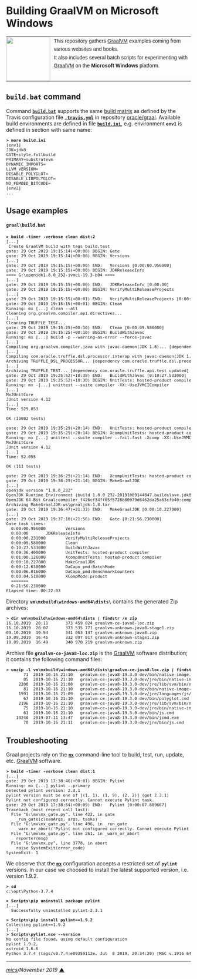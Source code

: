 # <span id="top">Building GraalVM on Microsoft Windows</span>

<table style="font-family:Helvetica,Arial;font-size:14px;line-height:1.6;">
  <tr>
  <td style="border:0;padding:0 10px 0 0;min-width:120px;"><a href="https://www.graalvm.org/"><img src="https://www.graalvm.org/resources/img/graalvm.png" width="120"/></a></td>
  <td style="border:0;padding:0;vertical-align:text-top;">This repository gathers <a href="https://www.graalvm.org/">GraalVM</a> examples coming from various websites and books.<br/>
  It also includes several batch scripts for experimenting with <a href="https://www.graalvm.org/">GraalVM</a> on the <b>Microsoft Windows</b> platform.
  </td>
  </tr>
</table>


## `build.bat` command

Command [**`build.bat`**](bin/graal/build.bat) supports the same [build matrix](https://docs.travis-ci.com/user/build-matrix/) as defined by the Travis configuration file [**`.travis.yml`**](https://github.com/oracle/graal/blob/master/.travis.yml) in repository [oracle/graal](https://github.com/oracle/graal).
Available build environments are defined in file [**`build.ini`**](bin/graal/build.ini), e.g. environment **`env1`** is defined in section with same name: 

<pre style="font-size:80%;">
<b>&gt; more build.ini</b>
[env1]
JDK=jdk8
GATE=style,fullbuild
PRIMARY=substratevm
DYNAMIC_IMPORTS=
LLVM_VERSION=
DISABLE_POLYGLOT=
DISABLE_LIBPOLYGLOT=
NO_FEMBED_BITCODE=
[env2]
...
</pre>

## <span id="usage_examples">Usage examples</span>

#### `graal\build.bat`

<pre style="font-size:80%;">
<b>&gt; build -timer -verbose clean dist:2</b>
[...]
 Create GraalVM build with tags build,test
gate: 29 Oct 2019 19:15:14(+00:00) BEGIN: Gate
gate: 29 Oct 2019 19:15:14(+00:00) BEGIN: Versions
[...]
gate: 29 Oct 2019 19:15:15(+00:00) END:   Versions [0:00:00.956000]
gate: 29 Oct 2019 19:15:15(+00:00) BEGIN: JDKReleaseInfo
==== G:\openjdk1.8.0_232-jvmci-19.3-b04 ====
[...]
gate: 29 Oct 2019 19:15:15(+00:00) END:   JDKReleaseInfo [0:00:00]
gate: 29 Oct 2019 19:15:15(+00:00) BEGIN: VerifyMultiReleaseProjects
[...]
gate: 29 Oct 2019 19:15:15(+00:01) END:   VerifyMultiReleaseProjects [0:00:00.231000]
gate: 29 Oct 2019 19:15:15(+00:01) BEGIN: Clean
Running: mx [...] clean --all
Cleaning org.graalvm.compiler.api.directives...
[...]
Cleaning TRUFFLE_TEST...
gate: 29 Oct 2019 19:15:25(+00:10) END:   Clean [0:00:09.580000]
gate: 29 Oct 2019 19:15:25(+00:10) BEGIN: BuildWithJavac
Running: mx [...] build -p --warning-as-error --force-javac
[...]
Compiling org.graalvm.compiler.java with javac-daemon(JDK 1.8)... [dependency GRAAL_OPTIONS_PROCESSOR updated]
[...]
Compiling com.oracle.truffle.dsl.processor.interop with javac-daemon(JDK 1.8)... [dependency com.oracle.truffle.dsl.processor updated]
Archiving TRUFFLE_DSL_PROCESSOR... [dependency com.oracle.truffle.dsl.processor updated]
[...]
Archiving TRUFFLE_TEST... [dependency com.oracle.truffle.api.test updated]
gate: 29 Oct 2019 19:25:52(+10:38) END:   BuildWithJavac [0:10:27.533000]
gate: 29 Oct 2019 19:25:52(+10:38) BEGIN: UnitTests: hosted-product compiler
Running: mx -[...] unittest --suite compiler -XX:-UseJVMCICompiler
[...]
MxJUnitCore
JUnit version 4.12
[...]
Time: 529.853

OK (13082 tests)

gate: 29 Oct 2019 19:35:29(+20:14) END:   UnitTests: hosted-product compiler [0:09:36.400000]
gate: 29 Oct 2019 19:35:29(+20:14) BEGIN: XcompUnitTests: hosted-product compiler
Running: mx [...] unittest --suite compiler --fail-fast -Xcomp -XX:-UseJVMCICompiler [...]
MxJUnitCore
JUnit version 4.12
[...]
Time: 52.055

OK (111 tests)

gate: 29 Oct 2019 19:36:29(+21:14) END:   XcompUnitTests: hosted-product compiler [0:01:00.126000]
gate: 29 Oct 2019 19:36:29(+21:14) BEGIN: MakeGraalJDK
[...]
openjdk version "1.8.0_232"
OpenJDK Runtime Environment (build 1.8.0_232-20191009144847.buildslave.jdk8u-src-tar--b07)
OpenJDK 64-Bit Graal:compiler_f426cf34ff05f5728b80979d6462da25a63cfb40:compiler_f426cf34ff05f5728b80979d6462da25a63cfb40 (build 25.232-b07-jvmci-19.3-b04, mixed mode)
Archiving MakeGraalJDK-ws\graaljdk-1.8.tar
gate: 29 Oct 2019 19:36:47(+21:33) END:   MakeGraalJDK [0:00:18.227000]
[...]
gate: 29 Oct 2019 19:37:10(+21:56) END:   Gate [0:21:56.230000]
Gate task times:
  0:00:00.956000        Versions
  0:00:00       JDKReleaseInfo
  0:00:00.231000        VerifyMultiReleaseProjects
  0:00:09.580000        Clean
  0:10:27.533000        BuildWithJavac
  0:09:36.400000        UnitTests: hosted-product compiler
  0:01:00.126000        XcompUnitTests: hosted-product compiler
  0:00:18.227000        MakeGraalJDK
  0:00:12.638000        DaCapo_pmd:BatchMode
  0:00:06.016000        DaCapo_pmd:BenchmarkCounters
  0:00:04.518000        XCompMode:product
  =======
  0:21:56.230000
Elapsed time: 00:22:03
</pre>

Directory **`vm\mxbuild\windows-amd64\dists\`** contains the generated Zip archives:

<pre style="font-size:80%;">
<b>&gt; dir vm\mxbuild\windows-amd64\dists | findstr /e zip</b>
16.10.2019  20:11       373 459 024 graalvm-ce-java8-loc.zip
16.10.2019  20:07       373 535 771 graalvm-unknown-java8-stage1.zip
03.10.2019  19:54       341 053 147 graalvm-unknown-java8.zip
19.09.2019  16:45       332 097 817 graalvm-unknown-stage1.zip
19.09.2019  16:49       340 978 219 graalvm-unknown.zip
</pre>

Archive file **`graalvm-ce-java8-loc.zip`** is the [GraalVM](https://www.graalvm.org/) software distribution; it contains the following command files:

<pre style="font-size:80%;">
<b>&gt; unzip -l vm\mxbuild\windows-amd64\dists\graalvm-ce-java8-loc.zip | findstr cmd</b>
       71  2019-10-16 21:10   graalvm-ce-java8-19.3.0-dev/bin/native-image.cmd
       85  2019-10-16 21:10   graalvm-ce-java8-19.3.0-dev/jre/bin/native-image-configure.cmd
     2208  2019-10-16 21:08   graalvm-ce-java8-19.3.0-dev/jre/lib/svm/bin/native-image-configure.cmd
       81  2019-10-16 21:10   graalvm-ce-java8-19.3.0-dev/bin/native-image-configure.cmd
     1991  2019-10-16 21:09   graalvm-ce-java8-19.3.0-dev/jre/languages/js/bin/js.cmd
       67  2019-10-16 21:10   graalvm-ce-java8-19.3.0-dev/bin/polyglot.cmd
     2196  2019-10-16 21:10   graalvm-ce-java8-19.3.0-dev/jre/lib/svm/bin/native-image.cmd
       75  2019-10-16 21:10   graalvm-ce-java8-19.3.0-dev/jre/bin/native-image.cmd
       61  2019-10-16 21:10   graalvm-ce-java8-19.3.0-dev/bin/js.cmd
    10240  2019-07-11 13:47   graalvm-ce-java8-19.3.0-dev/bin/jcmd.exe
       70  2019-10-16 21:11   graalvm-ce-java8-19.3.0-dev/jre/bin/js.cmd
</pre>

## Troubleshooting

Graal projects rely on the [**`mx`**](https://github.com/graalvm/mx) command-line tool to build, test, run, update, etc. [GraalVM](htts://www.graalvm.org) software.

<pre style="font-size:80%;">
<b>&gt; build -timer -verbose clean dist:1</b>
[...]
gate: 29 Oct 2019 17:38:46(+00:01) BEGIN: Pylint
Running: mx [...] pylint --primary
Detected pylint version: 2.3.1
pylint version must be one of [(1, 1), (1, 9), (2, 2)] (got 2.3.1)
Pylint not configured correctly. Cannot execute Pylint task.
gate: 29 Oct 2019 17:38:54(+00:09) END:   Pylint [0:00:07.809667]
Traceback (most recent call last):
  File "G:\mx\mx_gate.py", line 422, in gate
    _run_gate(cleanArgs, args, tasks)
  File "G:\mx\mx_gate.py", line 496, in _run_gate
    _warn_or_abort('Pylint not configured correctly. Cannot execute Pylint task.', args.strict_mode)
  File "G:\mx\mx_gate.py", line 261, in _warn_or_abort
    reporter(msg)
  File "G:\mx\mx.py", line 3778, in abort
    raise SystemExit(error_code)
SystemExit: 1
</pre>

We observe that the [**`mx`**](https://github.com/graalvm/mx) configuration accepts a restricted set of **`pylint`** versions. In our case we choosed to install the latest supported version, i.e. version 1.9.2.

<pre style="font-size:80%;">
<b>&gt; cd</b>
c:\opt\Python-3.7.4
&nbsp;
<b>&gt; Scripts\pip uninstall package pylint</b>
[...]
  Successfully uninstalled pylint-2.3.1
&nbsp;
<b>&gt; Scripts\pip install pylint==1.9.2</b>
Collecting pylint==1.9.2
[...]
<b>&gt; Scripts\pylint.exe --version</b>
No config file found, using default configuration
pylint 1.9.2,
astroid 1.6.6
Python 3.7.4 (tags/v3.7.4:e09359112e, Jul  8 2019, 20:34:20) [MSC v.1916 64 bit (AMD64)]
</pre>

<!--
## Footnotes

<a name="footnote_01">[1]</a> ***2 GraalVM editions*** [↩](#anchor_01)

<p style="margin:0 0 1em 20px;">
</p>
-->

***

*[mics](http://lampwww.epfl.ch/~michelou/)/November 2019* [**&#9650;**](#top)
<span id="bottom">&nbsp;</span>

